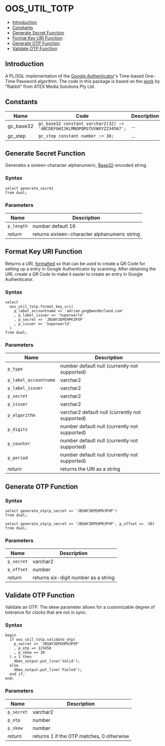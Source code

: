 # OOS_UTIL_TOTP
- [Introduction](#introduction)
- [Constants](#constants)
- [Generate Secret Function](#generate_secret)
- [Format Key URI Function](#format_key_uri)
- [Generate OTP Function](#generate_otp)
- [Validate OTP Function](#validate_otp)

<a href="#introduction"></a>
## Introduction
A PL/SQL implementation of the [Google Authenticator](https://github.com/google/google-authenticator/wiki)'s Time-based One-Time Password algorithm. The code in this package is based on the [work](https://community.oracle.com/thread/3905510) by "Rabbit" from ATEX Media Solutions Pty Ltd.

<a href="#constants"></a>
## Constants
Name | Code | Description
--- | --- | ---
gc_base32 | `gc_base32 constant varchar2(32) := 'ABCDEFGHIJKLMNOPQRSTUVWXYZ234567';` | ...
gc_step | `gc_step constant number := 30;` | ...

<a href="#generate_secret"></a>
## Generate Secret Function
Generates a sixteen-character alphanumeric, [Base32](https://en.wikipedia.org/wiki/Base32)-encoded string.

### Syntax
```
select generate_secret
from dual;
```
### Parameters
Name | Description
--- | ---
`p_length` | number default 16
*return* | returns sixteen-character alphanumeric string

<a href="#format_key_uri"></a>
## Format Key URI Function
Returns a URI, [formatted](https://github.com/google/google-authenticator/wiki/Key-Uri-Format) so that can be used to create a QR Code for setting up a entry in Google Authenticator by scanning. After obtaining the URI, create a QR Code to make it easier to create an entry in Google Authenticator.

### Syntax
```
select
  oos_util_totp.format_key_uri(
    p_label_accountname => 'adrian.png@wonderland.com'
    , p_label_issuer => 'Superworld'
    , p_secret => 'JBSWY3DPEHPK3PXP'
    , p_issuer => 'Superworld'
  )
from dual;
```

### Parameters
Name | Description
--- | ---
`p_type` | number default null (currently not supported)
`p_label_accountname` | varchar2
`p_label_issuer` | varchar2
`p_secret` | varchar2
`p_issuer` | varchar2
`p_algorithm` | varchar2 default null (currently not supported)
`p_digits` | number default null (currently not supported)
`p_counter` | number default null (currently not supported)
`p_period` | number default null (currently not supported)
*return* | returns the URI as a string

<a href="#generate_otp"></a>
## Generate OTP Function

### Syntax
```
select generate_otp(p_secret => 'JBSWY3DPEHPK3PXP')
from dual;
```
```
select generate_otp(p_secret => 'JBSWY3DPEHPK3PXP', p_offset => -30)
from dual;
```
### Parameters
Name | Description
--- | ---
`p_secret` | varchar2
`p_offset` | number
*return* | returns six-digit number as a string

<a href="#validate_otp"></a>
## Validate OTP Function
Validate an OTP. The skew parameter allows for a customizable degree of tolerance for clocks that are not in sync.

### Syntax
```
begin
  if oos_util_totp.validate_otp(
    p_secret => 'JBSWY3DPEHPK3PXP'
    , p_otp => 123456
    , p_skew => 30
  ) = 1 then
    dbms_output.put_line('Valid');
  else
    dbms_output.put_line('Failed');
  end if;
end;
```
### Parameters
Name | Description
--- | ---
`p_secret` | varchar2
`p_otp` | number
`p_skew` | number
*return* | returns 1 if the OTP matches, 0 otherwise
